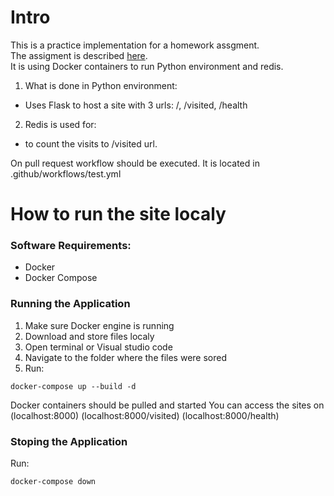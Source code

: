 # Intro
This is a practice implementation for a homework assgment.  
The assigment is described [here](https://github.com/devops-pragmatic/web-app-challenge).  
It is using Docker containers to run Python environment and redis.  
1. What is done in Python environment:
- Uses Flask to host a site with 3 urls: /, /visited, /health
2. Redis is used for:
- to count the visits to /visited url.
  
On pull request workflow should be executed. It is located in  .github/workflows/test.yml
  
# How to run the site localy
### Software Requirements:
- Docker 
- Docker Compose
### Running the Application
1. Make sure Docker engine is running
2. Download and store files localy
3. Open terminal or Visual studio code
4. Navigate to the folder where the files were sored
5. Run:  
```
docker-compose up --build -d 
```
Docker containers should be pulled and started
You can access the sites on (localhost:8000) (localhost:8000/visited) (localhost:8000/health)
### Stoping the Application
Run:
```
docker-compose down
```
